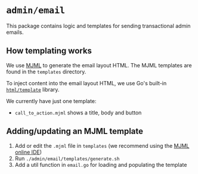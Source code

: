 # `admin/email`

This package contains logic and templates for sending transactional admin emails. 

## How templating works

We use [MJML](https://mjml.io/) to generate the email layout HTML. The MJML templates are found in the `templates` directory. 

To inject content into the email layout HTML, we use Go's built-in [`html/template`](https://pkg.go.dev/html/template) library.

We currently have just one template:

- `call_to_action.mjml` shows a title, body and button

## Adding/updating an MJML template

1. Add or edit the `.mjml` file in `templates` (we recommend using the [MJML online IDE](https://mjml.io/try-it-live/))
2. Run `./admin/email/templates/generate.sh`
3. Add a util function in `email.go` for loading and populating the template
